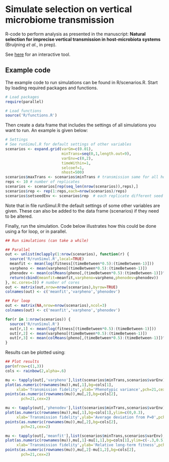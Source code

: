 # Simulate selection on vertical microbiome transmission

R-code to perform analysis as presented in the manuscript: **Natural selection for imprecise vertical transmission in host-microbiota systems** (Bruijning *et al.*, in prep).


See [here](https://marjoleinbruijning.shinyapps.io/simulhostmicrobiome/) for an interactive tool.

## Example code

The example code to run simulations can be found in R/scenarios.R. Start by loading required packages and functions.

```r
# Load packages
require(parallel)

# Load functions
source('R/functions.R')

```

Then create a data frame that includes the settings of all simulations you want to run. An example is given below:

```r
# Settings
# See runSimul.R for default settings of other variables
scenarios <- expand.grid(varGm=c(0.01),
                         minTrans=seq(0,1,length.out=9),
                         varEnv=c(0,2),
                         timeWithin=1,
                         selcoef=1,
                         nhost=500)
scenarios$maxTrans <- scenarios$minTrans # transmission same for all hosts and microbes
reps <- 10 # number of replicates
scenarios <- scenarios[rep(seq_len(nrow(scenarios)),reps),]
scenarios$rep <- rep(1:reps,each=nrow(scenarios)/reps)
scenarios$setseedEnv <- scenarios$rep  # each replicate different seed
```

Note that in file runSimul.R the default settings of some other variables are given. These can also be added to the data frame (scenarios) if they need to be altered.

Finally, run the simulation. Code below illustrates how this could be done using a for loop, or in parallel.

```r
## Run simulations (can take a while)

## Parallel
out <- unlist(mclapply(1:nrow(scenarios), function(r) {
  source('R/runSimul.R',local=TRUE)
  meanfit <- mean(log(fitness[(timeBetween*0.5):(timeBetween-1)]))
  varpheno <- mean(varpheno[(timeBetween*0.5):(timeBetween-1)])
  phenodev <- mean(colMeans(pheno[,(timeBetween*0.5):(timeBetween-1)])^2)
  return(cbind(meanfit=meanfit,varpheno=varpheno,phenodev=phenodev))
}, mc.cores=3)) # number of cores
out <- matrix(out,nrow=nrow(scenarios),byrow=TRUE)
colnames(out) <- c('meanfit','varpheno','phenodev')

## For loop
out <- matrix(NA,nrow=nrow(scenarios),ncol=3)
colnames(out) <- c('meanfit','varpheno','phenodev')

for(r in 1:nrow(scenarios)) {
  source('R/runSimul.R')
  out[r,1] <- mean(log(fitness[(timeBetween*0.5):(timeBetween-1)]))
  out[r,2] <- mean(varpheno[(timeBetween*0.5):(timeBetween-1)])
  out[r,3] <- mean(colMeans(pheno[,(timeBetween*0.5):(timeBetween-1)])^2)  
}

```

Results can be plotted using:

```r
## Plot results
par(mfrow=c(1,3))
cols <- rainbow(2,alpha=.6)

mu <- tapply(out[,'varpheno'],list(scenarios$minTrans,scenarios$varEnv),mean)
plot(as.numeric(rownames(mu)),mu[,1],bg=cols[1],
     xlab='Transmission fidelity',ylab='Phenotypic variance',pch=21,cex=2)
points(as.numeric(rownames(mu)),mu[,2],bg=cols[2],
       pch=21,cex=2)

mu <- tapply(out[,'phenodev'],list(scenarios$minTrans,scenarios$varEnv),mean)
plot(as.numeric(rownames(mu)),mu[,1],bg=cols[1],ylim=c(0,0.3),
     xlab='Transmission fidelity',ylab='Average deviation from P=0',pch=21,cex=2)
points(as.numeric(rownames(mu)),mu[,2],bg=cols[2],
       pch=21,cex=2)

mu <- tapply(out[,'meanfit'],list(scenarios$minTrans,scenarios$varEnv),mean)
plot(as.numeric(rownames(mu)),mu[,1]-mu[1,1],bg=cols[1],ylim=c(-.3,0.5),
     xlab='Transmission fidelity',ylab='Relative long-term fitness',pch=21,cex=2)
points(as.numeric(rownames(mu)),mu[,2]-mu[1,2],bg=cols[2],
       pch=21,cex=2)
```       
